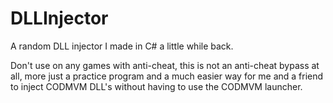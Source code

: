 # DLLInjector

A random DLL injector I made in C# a little while back.

Don't use on any games with anti-cheat, this is not an anti-cheat bypass at all, more just a practice program and a much easier way for me and a friend to inject CODMVM DLL's without having to use the CODMVM launcher.
